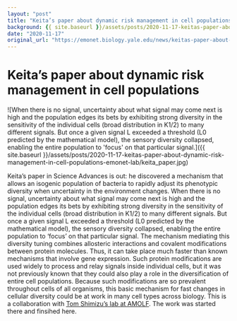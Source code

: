 ```yaml
---
layout: "post"
title: "Keita’s paper about dynamic risk management in cell populations | Emonet Lab"
background: {{ site.baseurl }}/assets/posts/2020-11-17-keitas-paper-about-dynamic-risk-management-in-cell-populations-emonet-lab/keita_paper.jpg
date: "2020-11-17"
original_url: "https://emonet.biology.yale.edu/news/keitas-paper-about-dynamic-risk-management-cell-populations"
---
```

# Keita’s paper about dynamic risk management in cell populations

![When there is no signal, uncertainty about what signal may come next is high and the population edges its bets by exhibiting strong diversity in the sensitivity of the individual cells (broad distribution in K1/2) to many different signals. But once a given signal L exceeded a threshold (L0 predicted by the mathematical model), the sensory diversity collapsed, enabling the entire population to 'focus' on that particular signal.]({{ site.baseurl }}/assets/posts/2020-11-17-keitas-paper-about-dynamic-risk-management-in-cell-populations-emonet-lab/keita_paper.jpg)

Keita’s paper in Science Advances is out: he discovered a mechanism that allows an isogenic population of bacteria to rapidly adjust its phenotypic diversity when uncertainty in the environment changes. When there is no signal, uncertainty about what signal may come next is high and the population edges its bets by exhibiting strong diversity in the sensitivity of the individual cells (broad distribution in K1/2) to many different signals. But once a given signal L exceeded a threshold (L0 predicted by the mathematical model), the sensory diversity collapsed, enabling the entire population to ‘focus’ on that particular signal. The mechanism mediating this diversity tuning combines allosteric interactions and covalent modifications between protein molecules. Thus, it can take place much faster than known mechanisms that involve gene expression. Such protein modifications are used widely to process and relay signals inside individual cells, but it was not previously known that they could also play a role in the diversification of entire cell populations. Because such modifications are so prevalent throughout cells of all organisms, this basic mechanism for fast changes in cellular diversity could be at work in many cell types across biology. This is a collaboration with [Tom Shimizu’s lab at AMOLF](https://amolf.nl/research-groups/systems-biology). The work was started there and finsihed here.